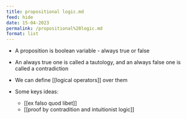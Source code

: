 ```yaml
---
title: propositional logic.md
feed: hide
date: 15-04-2023
permalink: /propositional%20logic.md
format: list
---
```



- A proposition is boolean variable - always true or false
- An always true one is called a tautology, and an always false one is called a contradiction
- We can define [[logical operators]] over them

- Some keys ideas: 
	- [[ex falso quod libet]]
	- [[proof by contradition and intuitionist logic]]
